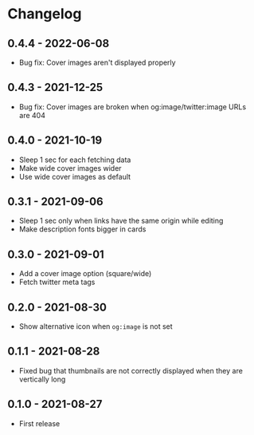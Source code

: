 # Changelog

## 0.4.4 - 2022-06-08

- Bug fix: Cover images aren't displayed properly

## 0.4.3 - 2021-12-25

- Bug fix: Cover images are broken when og:image/twitter:image URLs are 404

## 0.4.0 - 2021-10-19

- Sleep 1 sec for each fetching data
- Make wide cover images wider
- Use wide cover images as default

## 0.3.1 - 2021-09-06

- Sleep 1 sec only when links have the same origin while editing
- Make description fonts bigger in cards

## 0.3.0 - 2021-09-01

- Add a cover image option (square/wide)
- Fetch twitter meta tags

## 0.2.0 - 2021-08-30

- Show alternative icon when `og:image` is not set

## 0.1.1 - 2021-08-28

- Fixed bug that thumbnails are not correctly displayed when they are vertically long

## 0.1.0 - 2021-08-27

- First release
